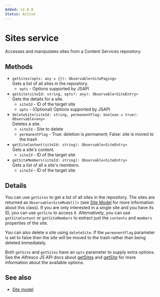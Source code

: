 ```yaml
---
Added: v2.0.0
Status: Active
---
```

# Sites service

Accesses and manipulates sites from a Content Services repository.

## Methods

-   `getSites(opts: any = {}): Observable<SitePaging>`  
    Gets a list of all sites in the repository.  
    -   `opts` - Options supported by JSAPI
-   `getSite(siteId: string, opts?: any): Observable<SiteEntry>`  
    Gets the details for a site.  
    -   `siteId` - ID of the target site
    -   `opts` - (Optional) Options supported by JSAPI
-   `deleteSite(siteId: string, permanentFlag: boolean = true): Observable<any>`  
    Deletes a site.  
    -   `siteId` - Site to delete
    -   `permanentFlag` - True: deletion is permanent; False: site is moved to the trash
-   `getSiteContent(siteId: string): Observable<SiteEntry>`  
    Gets a site's content.  
    -   `siteId` - ID of the target site
-   `getSiteMembers(siteId: string): Observable<SiteEntry>`  
    Gets a list of all a site's members.  
    -   `siteId` - ID of the target site

## Details

You can use `getSites` to get a list of all sites in the repository.
The sites are returned as `Observable<SiteModel[]>` (see
[Site Model](../site.model.md) for more information about this class).
If you are only interested in a single site and you have its ID, you
can use `getSite` to access it. Alternatively, you can use `getSiteContent`
or `getSiteMembers` to extract just the `contents` and `members` properties
of the site.

You can also delete a site using `deleteSite`. If the `permanentFlag` parameter
is set to false then the site will be moved to the trash rather than being
deleted immediately.

Both `getSite` and `getSites` have an `opts` parameter to supply extra
options. See the Alfresco JS API docs about
[getSites](https://github.com/Alfresco/alfresco-js-api/blob/master/src/alfresco-core-rest-api/docs/SitesApi.md#getSites)
and
[getSite](https://github.com/Alfresco/alfresco-js-api/blob/master/src/alfresco-core-rest-api/docs/SitesApi.md#getSite)
for more information about the available options.

## See also

-   [Site model](../site.model.md)

